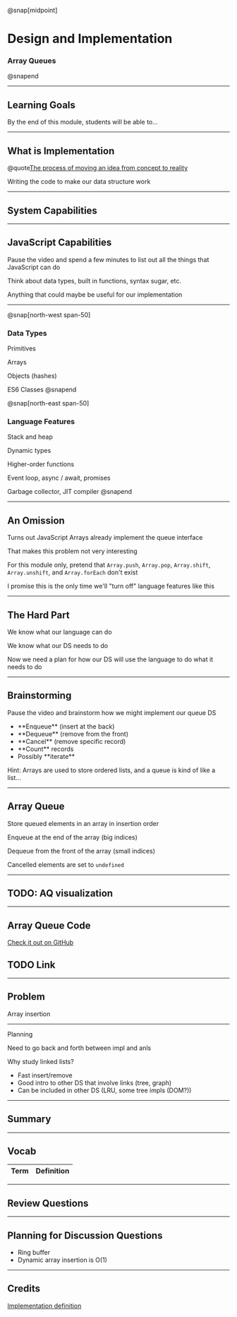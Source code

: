 @snap[midpoint]

# Design and Implementation

### Array Queues

@snapend

---

## Learning Goals

By the end of this module, students will be able to...

---

## What is Implementation

@quote[The process of moving an idea from concept to reality](wictionary)

Writing the code to make our data structure work



---

## System Capabilities

---

## JavaScript Capabilities

Pause the video and spend a few minutes to list out all the things that JavaScript can do

Think about data types, built in functions, syntax sugar, etc.

Anything that could maybe be useful for our implementation

---

@snap[north-west span-50]
### Data Types

Primitives

Arrays

Objects (hashes)

ES6 Classes
@snapend

@snap[north-east span-50]
### Language Features

Stack and heap

Dynamic types

Higher-order functions

Event loop, async / await, promises

Garbage collector, JIT compiler
@snapend

---

## An Omission

Turns out JavaScript Arrays already implement the queue interface

<p class="small">That makes this problem not very interesting</p>

For this module only, pretend that `Array.push`, `Array.pop`, `Array.shift`, `Array.unshift`, and `Array.forEach` don't exist

<p class="small">I promise this is the only time we'll "turn off" language features like this</p>

---

## The Hard Part

We know what our language can do

We know what our DS needs to do

Now we need a plan for how our DS will use the language to do what it needs to do

---

## Brainstorming

Pause the video and brainstorm how we might implement our queue DS

<ul class="small">
<li>**Enqueue** (insert at the back)</li>
<li>**Dequeue** (remove from the front)</li>
<li>**Cancel** (remove specific record)</li>
<li>**Count** records</li>
<li>Possibly **iterate**</li>
</ul>

Hint: Arrays are used to store ordered lists, and a queue is kind of like a list...

---

## Array Queue

Store queued elements in an array in insertion order

Enqueue at the end of the array (big indices)

Dequeue from the front of the array (small indices)

Cancelled elements are set to `undefined`

---

## TODO: AQ visualization

---

## Array Queue Code

[Check it out on GitHub]()

## TODO Link

---

## Problem

Array insertion 


---

Planning

Need to go back and forth between impl and anls

Why study linked lists?
- Fast insert/remove
- Good intro to other DS that involve links (tree, graph)
- Can be included in other DS (LRU, some tree impls (DOM?))





---

## Summary

---

## Vocab

| Term | Definition |
| ---| ---------- |

---

## Review Questions


---

## Planning for Discussion Questions

- Ring buffer
- Dynamic array insertion is O(1)

---

## Credits

[Implementation definition](https://en.wiktionary.org/wiki/implementation)
